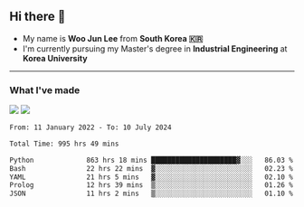 ## Hi there 👋

- My name is **Woo Jun Lee** from **South Korea 🇰🇷**
- I'm currently pursuing my Master's degree in **Industrial Engineering** at **Korea University**

---

### What I've made

<a href="https://share.streamlit.io/tomtom1103/kuiai_hackathon_2022/main/JL_app.py"><img src="https://img.shields.io/badge/Journey Lee-161B22?style=for-the-badge&logo=streamlit&logoColor=FF4B4B"/></a> <a href="https://jeon-100.github.io/Dangzang/"><img src="https://img.shields.io/badge/당신을 위한 장학금, 당장!-161B22?style=for-the-badge&logo=react&logoColor=#61DAFB"/></a>

<!--START_SECTION:waka-->

```txt
From: 11 January 2022 - To: 10 July 2024

Total Time: 995 hrs 49 mins

Python             863 hrs 18 mins █████████████████████▓░░░   86.03 %
Bash               22 hrs 22 mins  ▓░░░░░░░░░░░░░░░░░░░░░░░░   02.23 %
YAML               21 hrs 5 mins   ▓░░░░░░░░░░░░░░░░░░░░░░░░   02.10 %
Prolog             12 hrs 39 mins  ▒░░░░░░░░░░░░░░░░░░░░░░░░   01.26 %
JSON               11 hrs 2 mins   ▒░░░░░░░░░░░░░░░░░░░░░░░░   01.10 %
```

<!--END_SECTION:waka-->
